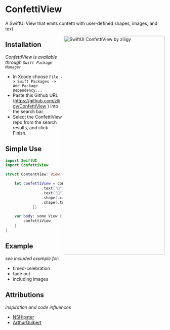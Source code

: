 # ConfettiView

A SwiftUI View that emits confetti with user-defined shapes, images, and text.

<img src="https://github.com/ziligy/ConfettiView/blob/master/docs/assets/example.gif" alt="SwiftUI ConfettiView by ziligy" width="319" height="690" align="right">

## Installation
*ConfettiView is available  through `Swift Package Manager`*

- In Xcode choose `File -> Swift Packages -> Add Package Dependency...`
- Paste this Github URL (https://github.com/ziligy/ConfettiView ) into the search bar. 
- Select the ConfettiView repo from the search results, and click Finish.


## Simple Use
```swift
import SwiftUI
import ConfettiView

struct ContentView: View {

    let confettiView = ConfettiView( confetti: [
                .text("🎉"),
                .text("💪"),
                .shape(.circle),
                .shape(.triangle),
            ])

    var body: some View {
        confettiView
    }
}

```

## Example
*see included example for:*
 - timed-celebration
 - fade out
 - including images

## Attributions
*inspiration and code influences*
- [NSHipster](https://github.com/NSHipster/ConfettiView)
- [ArthurGuibert](https://github.com/ArthurGuibert/SwiftUI-Particles)

